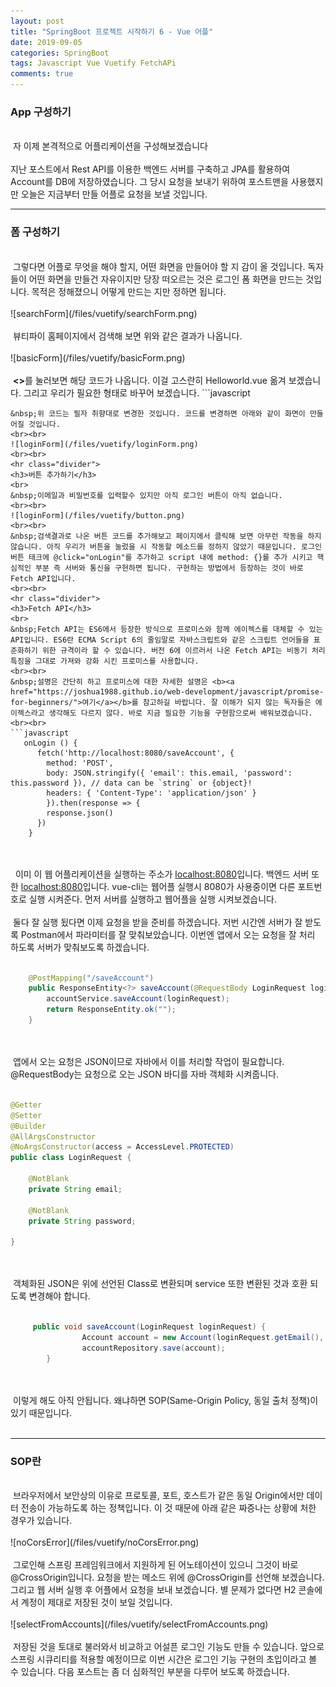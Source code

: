 ```yaml
---
layout: post
title: "SpringBoot 프로젝트 시작하기 6 - Vue 어플"
date: 2019-09-05
categories: SpringBoot
tags: Javascript Vue Vuetify FetchAPi
comments: true
---
```

<div style="display:none;">
프론트 엔드에 해당하는 웹어플 만들기 
웹어플에서 백서버로 로그인 시도해보기
웹어플 로그인 요청 시, 프론트 엔드와 백엔드로 나뉘었을 때 문제점 기술
</div>
<h3>App 구성하기</h3>
<br>
&nbsp;자 이제 본격적으로 어플리케이션을 구성해보겠습니다
<br><br>
지난 포스트에서 Rest API를 이용한 백엔드 서버를 구축하고 JPA를 활용하여 Account를 DB에 저장하였습니다. 그 당시 요청을 보내기 위하여 포스트맨을 사용했지만 오늘은 지금부터 만들 어플로 요청을 보낼 것입니다. 
<hr class="divider">
<h3>폼 구성하기</h3>
<br>
&nbsp;그렇다면 어플로 무엇을 해야 할지, 어떤 화면을 만들어야 할 지 감이 올 것입니다. 독자들이 어떤 화면을 만들건 자유이지만 당장 떠오르는 것은 로그인 폼 화면을 만드는 것입니다. 목적은 정해졌으니 어떻게 만드는 지만 정하면 됩니다.
<br><br>
![searchForm](/files/vuetify/searchForm.png)
<br><br>
&nbsp;뷰티파이 홈페이지에서 검색해 보면 위와 같은 결과가 나옵니다.
<br><br>
![basicForm](/files/vuetify/basicForm.png)
<br><br>
&nbsp;<b><></b>를 눌러보면 해당 코드가 나옵니다. 이걸 고스란히 Helloworld.vue 옮겨 보겠습니다. 그리고 우리가 필요한 형태로 바꾸어 보겠습니다.
```javascript
<template>
  <v-form>
    <v-container>
      <v-row>
        <v-col cols="12" md="4">
          <v-text-field v-model="email" :rules="emailRules" label="E-mail" required></v-text-field>
        </v-col>

        <v-col cols="12" md="4">
          <v-text-field
            v-model="password"
            :rules="passwordRules"
            :counter="8"
            type="password"
            label="Password"
            required
          ></v-text-field>
        </v-col>

        <v-col cols="12" md="4">
          <v-btn @click="onLogin">Login</v-btn>
        </v-col>
      </v-row>
    </v-container>
  </v-form>
</template>

<script>
  export default {
    data: () => ({
      valid: false,
      firstname: '',
      password: '',
      passwordRules: [
        v => !!v || 'password is required',
        v => v.length >= 8 || 'password must be at least 8 characters',
      ],
      email: '',
      emailRules: [
        v => !!v || 'E-mail is required',
        v => /.+@.+/.test(v) || 'E-mail must be valid',
      ],
    })
  }
</script>
```
&nbsp;위 코드는 필자 취향대로 변경한 것입니다. 코드를 변경하면 아래와 같이 화면이 만들어질 것입니다. 
<br><br>
![loginForm](/files/vuetify/loginForm.png)
<br><br>
<hr class="divider">
<h3>버튼 추가하기</h3>
<br>
&nbsp;이메일과 비밀번호를 입력할수 있지만 아직 로그인 버튼이 아직 없습니다.
<br><br>
![loginForm](/files/vuetify/button.png)
<br><br>
&nbsp;검색결과로 나온 버튼 코드를 추가해보고 페이지에서 클릭해 보면 아무런 작동을 하지 않습니다. 아직 우리가 버튼을 눌렀을 시 작동할 메소드를 정하지 않았기 때문입니다. 로그인 버튼 태크에 @click="onLogin"를 추가하고 script 내에 method: {}를 추가 시키고 핵심적인 부분 즉 서버와 통신을 구현하면 됩니다. 구현하는 방법에서 등장하는 것이 바로 Fetch API입니다.
<br><br>
<hr class="divider">
<h3>Fetch API</h3>
<br>
&nbsp;Fetch API는 ES6에서 등장한 방식으로 프로미스와 함께 에이젝스를 대체할 수 있는 API입니다. ES6란 ECMA Script 6의 줄임말로 자바스크립트와 같은 스크립트 언어들을 표준화하기 위한 규격이라 할 수 있습니다. 버전 6에 이르러서 나온 Fetch API는 비동기 처리 특징을 그대로 가져와 강화 시킨 프로미스를 사용합니다. 
<br><br>
&nbsp;설명은 간단히 하고 프로미스에 대한 자세한 설명은 <b><a href="https://joshua1988.github.io/web-development/javascript/promise-for-beginners/">여기</a></b>를 참고하길 바랍니다. 잘 이해가 되지 않는 독자들은 에이젝스라고 생각해도 다르지 않다. 바로 지금 필요한 기능을 구현함으로써 배워보겠습니다.
<br><br>
```javascript
   onLogin () {
      fetch('http://localhost:8080/saveAccount', {
        method: 'POST',
        body: JSON.stringify({ 'email': this.email, 'password': this.password }), // data can be `string` or {object}!
        headers: { 'Content-Type': 'application/json' }
        }).then(response => {
        response.json()
      })
    }
```
<br><br>
&nbsp; 이미 이 웹 어플리케이션을 실행하는 주소가 <u>localhost:8080</u>입니다. 백엔드 서버 또한 <u>localhost:8080</u>입니다. vue-cli는 웹어플 실행시 8080가 사용중이면 다른 포트번호로 실행 시켜준다. 먼저 서버를 실행하고 웹어플을 실행 시켜보겠습니다.
<br><br>
&nbsp;둘다 잘 실행 됬다면 이제 요청을 받을 준비를 하겠습니다. 저번 시간엔 서버가 잘 받도록 Postman에서 파라미터를 잘 맞춰보았습니다. 이번엔 앱에서 오는 요청을 잘 처리 하도록 서버가 맞춰보도록 하겠습니다.
<br><br>
```java
    @PostMapping("/saveAccount")
    public ResponseEntity<?> saveAccount(@RequestBody LoginRequest loginRequest) {
        accountService.saveAccount(loginRequest);
        return ResponseEntity.ok("");
    }
```
<br><br>
&nbsp;앱에서 오는 요청은 JSON이므로 자바에서 이를 처리할 작업이 필요합니다. @RequestBody는 요청으로 오는 JSON 바디를 자바 객체화 시켜줍니다. 
<br><br>
```java
@Getter
@Setter
@Builder
@AllArgsConstructor
@NoArgsConstructor(access = AccessLevel.PROTECTED)
public class LoginRequest {

    @NotBlank
    private String email;

    @NotBlank
    private String password;

}
```
<br><br>
&nbsp;객체화된 JSON은 위에 선언된 Class로 변환되며 service 또한 변환된 것과 호환 되도록 변경해야 합니다.
<br><br>
```java
     public void saveAccount(LoginRequest loginRequest) {
                Account account = new Account(loginRequest.getEmail(), loginRequest.getPassword());
                accountRepository.save(account);
        }
```
<br><br>
&nbsp;이렇게 해도 아직 안됩니다. 왜냐하면 SOP(Same-Origin Policy, 동일 출처 정책)이 있기 때문입니다.
<br><br>
<hr class="divider">
<h3>SOP란</h3>
<br>
&nbsp;브라우저에서 보안상의 이유로 프로토콜, 포트, 호스트가 같은 동일 Origin에서만 데이터 전송이 가능하도록 하는 정책입니다. 이 것 때문에 아래 같은 짜증나는 상황에 처한 경우가 있습니다.
<br><br>
![noCorsError](/files/vuetify/noCorsError.png)
<br><br>
&nbsp;그로인해 스프링 프레임워크에서 지원하게 된 어노테이션이 있으니 그것이 바로 @CrossOrigin입니다. 요청을 받는 메소드 위에 @CrossOrigin를 선언해 보겠습니다. 그리고 웹 서버 실행 후 어플에서 요청을 보내 보겠습니다. 별 문제가 없다면 H2 콘솔에서 계정이 제대로 저장된 것이 보일 것입니다. 
<br><br>
![selectFromAccounts](/files/vuetify/selectFromAccounts.png)
<br><br>
&nbsp;저장된 것을 토대로 불러와서 비교하고 어설픈 로그인 기능도 만들 수 있습니다. 앞으로 스프링 시큐리티를 적용할 예정이므로 이번 시간은 로그인 기능 구현의 초입이라고 볼 수 있습니다. 다음 포스트는 좀 더 심화적인 부분을 다루어 보도록 하겠습니다.
<div style="display:none;">
</div>